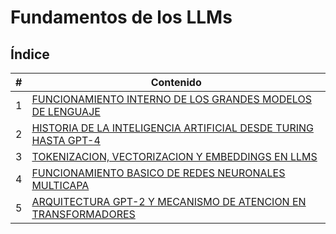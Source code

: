 # Fundamentos de los LLMs

## Índice

| # | Contenido |
|---|-----------|
| 1 | [FUNCIONAMIENTO INTERNO DE LOS GRANDES MODELOS DE LENGUAJE](01_Funcionamiento_interno.md) |
| 2 | [HISTORIA DE LA INTELIGENCIA ARTIFICIAL DESDE TURING HASTA GPT-4](02_Historia_de_la_inteligencia_artificial.md) |
| 3 | [TOKENIZACION, VECTORIZACION Y EMBEDDINGS EN LLMS](03_Tokenizacion_vectorizacion_y_embeddings.md) |
| 4 | [FUNCIONAMIENTO BASICO DE REDES NEURONALES MULTICAPA](04_Funcionamiento_basico_de_redes_neuronales_multicapa.md) |
| 5 | [ARQUITECTURA GPT-2 Y MECANISMO DE ATENCION EN TRANSFORMADORES](05_Arquitectura_GPT-2_y_mecanismo_de_atención_en_transformadores.md) |
